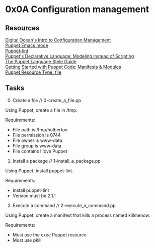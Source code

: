 # 0x0A Configuration management

## Resources
[Digital Ocean's Intro to Configuration Management](https://www.digitalocean.com/community/tutorials/an-introduction-to-configuration-management) </br >
[Puppet Emacs mode](https://github.com/voxpupuli/puppet-mode/blob/master/README.md) </br >
[Puppet-lint](http://puppet-lint.com/) </br >
[Puppet's Declarative Language: Modeling Instead of Scripting](https://puppet.com/blog/puppet%E2%80%99s-declarative-language-modeling-instead-of-scripting) </br >
[The Puppet Language Style Guide](https://puppet.com/docs/puppet/6.7/style_guide.html) </br >
[Getting Started with Puppet Code: Manifests & Modules](https://www.digitalocean.com/community/tutorials/getting-started-with-puppet-code-manifests-and-modules) </br >
[Puppet Resource Type: file](https://puppet.com/docs/puppet/3.8/types/file.html) </br >

## Tasks

0. Create a file // 0-create_a_file.pp

Using Puppet, create a file in /tmp.

Requirements:

- File path is /tmp/holberton
- File permission is 0744
- File owner is www-data
- File group is www-data
- File contains I love Puppet

1. Install a package // 1-install_a_package.pp

Using Puppet, install puppet-lint.

Requirements:

- Install puppet-lint
- Version must be 2.1.1

2. Execute a command // 2-execute_a_command.pp

Using Puppet, create a manifest that kills a process named killmenow.

Requirements:

- Must use the exec Puppet resource
- Must use pkill
